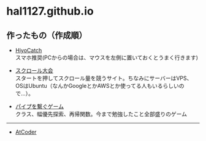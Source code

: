 # hal1127.github.io

## 作ったもの（作成順）

- [HiyoCatch](https://hiyocatch.netlify.app/) <br>
スマホ推奨(PCからの場合は、マウスを左側に置いておくとうまく行きます)

- [スクロール大会](https://scroll-tournament.halucky.net/) <br>
スタートを押してスクロール量を競うサイト。ちなみにサーバーはVPS、OSはUbuntu（なんかGoogleとかAWSとか使ってる人もいるらしいので...）。

- [パイプを繋ぐゲーム](https://hal1127.github.io/pipe-game) <br>
クラス、幅優先探索、再帰関数。今まで勉強したこと全部盛りのゲーム

---

- [AtCoder](https://atcoder.jp/users/Haruki11)

